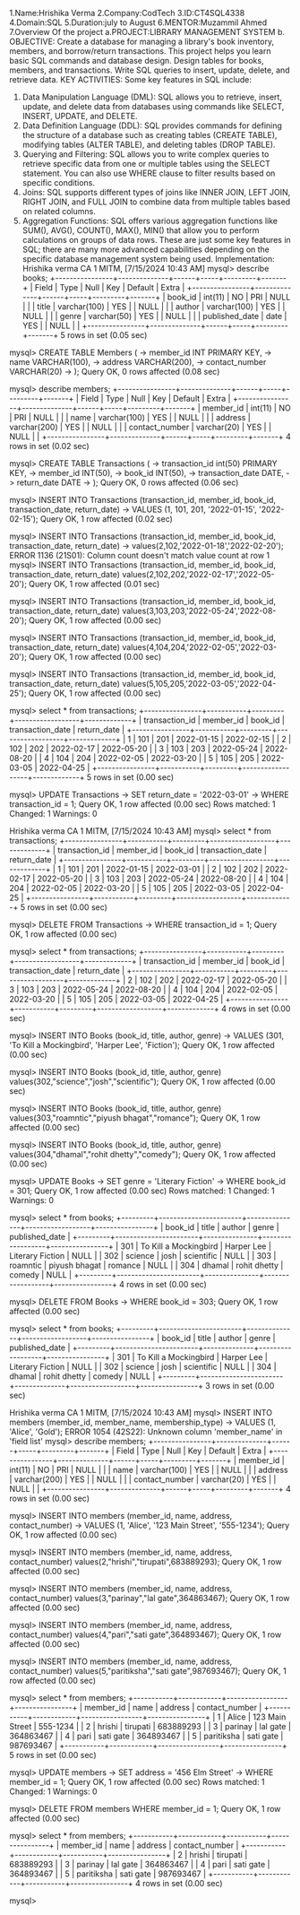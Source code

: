 1.Name:Hrishika Verma 
2.Company:CodTech
3.ID:CT4SQL4338
4.Domain:SQL 
5.Duration:july to August
6.MENTOR:Muzammil Ahmed
7.Overview Of the project 
a.PROJECT:LIBRARY MANAGEMENT SYSTEM
b. OBJECTIVE:
Create a database for managing a library's book inventory, members, and 
borrow/return transactions. This project helps you learn basic SQL commands 
and database design. Design tables for books, members, and transactions. 
Write SQL queries to insert, update, delete, and retrieve data.
KEY ACTIVITIES:
Some key features in SQL include:

1. Data Manipulation Language (DML): SQL allows you to retrieve, insert, update, and delete data from databases using commands like SELECT, INSERT, UPDATE, and DELETE.
2. Data Definition Language (DDL): SQL provides commands for defining the structure of a database such as creating tables (CREATE TABLE), modifying tables (ALTER TABLE), and deleting tables (DROP TABLE).
3. Querying and Filtering: SQL allows you to write complex queries to retrieve specific data from one or multiple tables using the SELECT statement. You can also use WHERE clause to filter results based on specific conditions.
4. Joins: SQL supports different types of joins like INNER JOIN, LEFT JOIN, RIGHT JOIN, and FULL JOIN to combine data from multiple tables based on related columns.
5. Aggregation Functions: SQL offers various aggregation functions like SUM(), AVG(), COUNT(), MAX(), MIN() that allow you to perform calculations on groups of data rows.
These are just some key features in SQL; there are many more advanced capabilities depending on the specific database management system being used.
Implementation:
Hrishika verma CA 1 MITM, [7/15/2024 10:43 AM]
mysql> describe books;
+----------------+--------------+------+-----+---------+-------+
| Field          | Type         | Null | Key | Default | Extra |
+----------------+--------------+------+-----+---------+-------+
| book_id        | int(11)      | NO   | PRI | NULL    |       |
| title          | varchar(100) | YES  |     | NULL    |       |
| author         | varchar(100) | YES  |     | NULL    |       |
| genre          | varchar(50)  | YES  |     | NULL    |       |
| published_date | date         | YES  |     | NULL    |       |
+----------------+--------------+------+-----+---------+-------+
5 rows in set (0.05 sec)

mysql> CREATE TABLE Members (
    ->   member_id INT PRIMARY KEY,
    ->   name VARCHAR(100),
    ->   address VARCHAR(200),
    ->   contact_number VARCHAR(20)
    -> );
Query OK, 0 rows affected (0.08 sec)

mysql> describe members;
+----------------+--------------+------+-----+---------+-------+
| Field          | Type         | Null | Key | Default | Extra |
+----------------+--------------+------+-----+---------+-------+
| member_id      | int(11)      | NO   | PRI | NULL    |       |
| name           | varchar(100) | YES  |     | NULL    |       |
| address        | varchar(200) | YES  |     | NULL    |       |
| contact_number | varchar(20)  | YES  |     | NULL    |       |
+----------------+--------------+------+-----+---------+-------+
4 rows in set (0.02 sec)

mysql> CREATE TABLE Transactions (
    ->  transaction_id int(50) PRIMARY KEY,
    ->  member_id INT(50),
    ->  book_id INT(50),
    ->  transaction_date DATE,
    ->  return_date DATE
    -> );
Query OK, 0 rows affected (0.06 sec)

mysql> INSERT INTO Transactions (transaction_id, member_id, book_id, transaction_date, return_date)
    -> VALUES (1, 101, 201, '2022-01-15', '2022-02-15');
Query OK, 1 row affected (0.02 sec)

mysql> INSERT INTO Transactions (transaction_id, member_id, book_id, transaction_date, return_date)
    -> values(2,102,'2022-01-18','2022-02-20');
ERROR 1136 (21S01): Column count doesn't match value count at row 1
mysql> INSERT INTO Transactions (transaction_id, member_id, book_id, transaction_date, return_date) values(2,102,202,'2022-02-17','2022-05-20');
Query OK, 1 row affected (0.01 sec)

mysql> INSERT INTO Transactions (transaction_id, member_id, book_id, transaction_date, return_date) values(3,103,203,'2022-05-24','2022-08-20');
Query OK, 1 row affected (0.00 sec)

mysql> INSERT INTO Transactions (transaction_id, member_id, book_id, transaction_date, return_date) values(4,104,204,'2022-02-05','2022-03-20');
Query OK, 1 row affected (0.00 sec)

mysql> INSERT INTO Transactions (transaction_id, member_id, book_id, transaction_date, return_date) values(5,105,205,'2022-03-05','2022-04-25');
Query OK, 1 row affected (0.00 sec)

mysql> select  * from transactions;
+----------------+-----------+---------+------------------+-------------+
| transaction_id | member_id | book_id | transaction_date | return_date |
+----------------+-----------+---------+------------------+-------------+
|              1 |       101 |     201 | 2022-01-15       | 2022-02-15  |
|              2 |       102 |     202 | 2022-02-17       | 2022-05-20  |
|              3 |       103 |     203 | 2022-05-24       | 2022-08-20  |
|              4 |       104 |     204 | 2022-02-05       | 2022-03-20  |
|              5 |       105 |     205 | 2022-03-05       | 2022-04-25  |
+----------------+-----------+---------+------------------+-------------+
5 rows in set (0.00 sec)

mysql> UPDATE Transactions
    -> SET return_date = '2022-03-01'
    -> WHERE transaction_id = 1;
Query OK, 1 row affected (0.00 sec)
Rows matched: 1  Changed: 1  Warnings: 0

Hrishika verma CA 1 MITM, [7/15/2024 10:43 AM]
mysql> select  * from transactions;
+----------------+-----------+---------+------------------+-------------+
| transaction_id | member_id | book_id | transaction_date | return_date |
+----------------+-----------+---------+------------------+-------------+
|              1 |       101 |     201 | 2022-01-15       | 2022-03-01  |
|              2 |       102 |     202 | 2022-02-17       | 2022-05-20  |
|              3 |       103 |     203 | 2022-05-24       | 2022-08-20  |
|              4 |       104 |     204 | 2022-02-05       | 2022-03-20  |
|              5 |       105 |     205 | 2022-03-05       | 2022-04-25  |
+----------------+-----------+---------+------------------+-------------+
5 rows in set (0.00 sec)

mysql> DELETE FROM Transactions
    -> WHERE transaction_id = 1;
Query OK, 1 row affected (0.00 sec)

mysql> select  * from transactions;
+----------------+-----------+---------+------------------+-------------+
| transaction_id | member_id | book_id | transaction_date | return_date |
+----------------+-----------+---------+------------------+-------------+
|              2 |       102 |     202 | 2022-02-17       | 2022-05-20  |
|              3 |       103 |     203 | 2022-05-24       | 2022-08-20  |
|              4 |       104 |     204 | 2022-02-05       | 2022-03-20  |
|              5 |       105 |     205 | 2022-03-05       | 2022-04-25  |
+----------------+-----------+---------+------------------+-------------+
4 rows in set (0.00 sec)

mysql> INSERT INTO Books (book_id, title, author, genre)
    -> VALUES (301, 'To Kill a Mockingbird', 'Harper Lee', 'Fiction');
Query OK, 1 row affected (0.00 sec)

mysql> INSERT INTO Books (book_id, title, author, genre) values(302,"science","josh","scientific");
Query OK, 1 row affected (0.00 sec)

mysql> INSERT INTO Books (book_id, title, author, genre) values(303,"roamntic","piyush bhagat","romance");
Query OK, 1 row affected (0.00 sec)

mysql> INSERT INTO Books (book_id, title, author, genre) values(304,"dhamal","rohit dhetty","comedy");
Query OK, 1 row affected (0.00 sec)

mysql> UPDATE Books
    -> SET genre = 'Literary Fiction'
    -> WHERE book_id = 301;
Query OK, 1 row affected (0.00 sec)
Rows matched: 1  Changed: 1  Warnings: 0

mysql> select  * from books;
+---------+-----------------------+---------------+------------------+----------------+
| book_id | title                 | author        | genre            | published_date |
+---------+-----------------------+---------------+------------------+----------------+
|     301 | To Kill a Mockingbird | Harper Lee    | Literary Fiction | NULL           |
|     302 | science               | josh          | scientific       | NULL           |
|     303 | roamntic              | piyush bhagat | romance          | NULL           |
|     304 | dhamal                | rohit dhetty  | comedy           | NULL           |
+---------+-----------------------+---------------+------------------+----------------+
4 rows in set (0.00 sec)

mysql> DELETE FROM Books
    -> WHERE book_id = 303;
Query OK, 1 row affected (0.00 sec)

mysql> select  * from books;
+---------+-----------------------+--------------+------------------+----------------+
| book_id | title                 | author       | genre            | published_date |
+---------+-----------------------+--------------+------------------+----------------+
|     301 | To Kill a Mockingbird | Harper Lee   | Literary Fiction | NULL           |
|     302 | science               | josh         | scientific       | NULL           |
|     304 | dhamal                | rohit dhetty | comedy           | NULL           |
+---------+-----------------------+--------------+------------------+----------------+
3 rows in set (0.00 sec)

Hrishika verma CA 1 MITM, [7/15/2024 10:43 AM]
mysql> INSERT INTO members (member_id, member_name, membership_type)
    -> VALUES (1, 'Alice', 'Gold');
ERROR 1054 (42S22): Unknown column 'member_name' in 'field list'
mysql> describe members;
+----------------+--------------+------+-----+---------+-------+
| Field          | Type         | Null | Key | Default | Extra |
+----------------+--------------+------+-----+---------+-------+
| member_id      | int(11)      | NO   | PRI | NULL    |       |
| name           | varchar(100) | YES  |     | NULL    |       |
| address        | varchar(200) | YES  |     | NULL    |       |
| contact_number | varchar(20)  | YES  |     | NULL    |       |
+----------------+--------------+------+-----+---------+-------+
4 rows in set (0.00 sec)

mysql> INSERT INTO members (member_id, name, address, contact_number)
    -> VALUES (1, 'Alice', '123 Main Street', '555-1234');
Query OK, 1 row affected (0.00 sec)

mysql> INSERT INTO members (member_id, name, address, contact_number) values(2,"hrishi","tirupati",683889293);
Query OK, 1 row affected (0.00 sec)

mysql> INSERT INTO members (member_id, name, address, contact_number) values(3,"parinay","lal gate",364863467);
Query OK, 1 row affected (0.00 sec)

mysql> INSERT INTO members (member_id, name, address, contact_number) values(4,"pari","sati gate",364893467);
Query OK, 1 row affected (0.00 sec)

mysql> INSERT INTO members (member_id, name, address, contact_number) values(5,"paritiksha","sati gate",987693467);
Query OK, 1 row affected (0.00 sec)

mysql> select * from members;
+-----------+------------+-----------------+----------------+
| member_id | name       | address         | contact_number |
+-----------+------------+-----------------+----------------+
|         1 | Alice      | 123 Main Street | 555-1234       |
|         2 | hrishi     | tirupati        | 683889293      |
|         3 | parinay    | lal gate        | 364863467      |
|         4 | pari       | sati gate       | 364893467      |
|         5 | paritiksha | sati gate       | 987693467      |
+-----------+------------+-----------------+----------------+
5 rows in set (0.00 sec)

mysql> UPDATE members
    -> SET address = '456 Elm Street'
    -> WHERE member_id = 1;
Query OK, 1 row affected (0.00 sec)
Rows matched: 1  Changed: 1  Warnings: 0

mysql> DELETE FROM members WHERE member_id = 1;
Query OK, 1 row affected (0.00 sec)

mysql> select * from members;
+-----------+------------+-----------+----------------+
| member_id | name       | address   | contact_number |
+-----------+------------+-----------+----------------+
|         2 | hrishi     | tirupati  | 683889293      |
|         3 | parinay    | lal gate  | 364863467      |
|         4 | pari       | sati gate | 364893467      |
|         5 | paritiksha | sati gate | 987693467      |
+-----------+------------+-----------+----------------+
4 rows in set (0.00 sec)

mysql>
